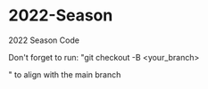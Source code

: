 # 2022-Season
2022 Season Code

Don't forget to run: "git checkout -B <your_branch> <main>" to align with the main branch